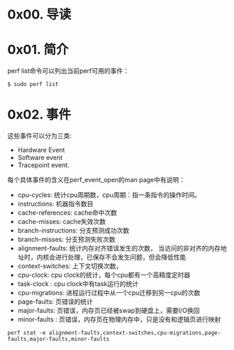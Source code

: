 # 0x00. 导读

# 0x01. 简介

perf list命令可以列出当前perf可用的事件：

```
$ sudo perf list
```

# 0x02. 事件

这些事件可以分为三类:
- Hardware Event
- Software event
- Tracepoint event.

每个具体事件的含义在perf_event_open的man page中有说明：

- cpu-cycles: 统计cpu周期数，cpu周期：指一条指令的操作时间。
- instructions:  机器指令数目
- cache-references:  cache命中次数
- cache-misses:  cache失效次数
- branch-instructions:  分支预测成功次数
- branch-misses:  分支预测失败次数
- alignment-faults:  统计内存对齐错误发生的次数， 当访问的非对齐的内存地址时，内核会进行处理，已保存不会发生问题，但会降低性能
- context-switches:  上下文切换次数，
- cpu-clock:  cpu clock的统计，每个cpu都有一个高精度定时器
- task-clock : cpu clock中有task运行的统计
- cpu-migrations: 进程运行过程中从一个cpu迁移到另一cpu的次数
- page-faults:  页错误的统计
- major-faults: 页错误，内存页已经被swap到硬盘上，需要I/O换回
- minor-faults : 页错误，内存页在物理内存中，只是没有和逻辑页进行映射

```
perf stat -e alignment-faults,context-switches,cpu-migrations,page-faults,major-faults,minor-faults
```